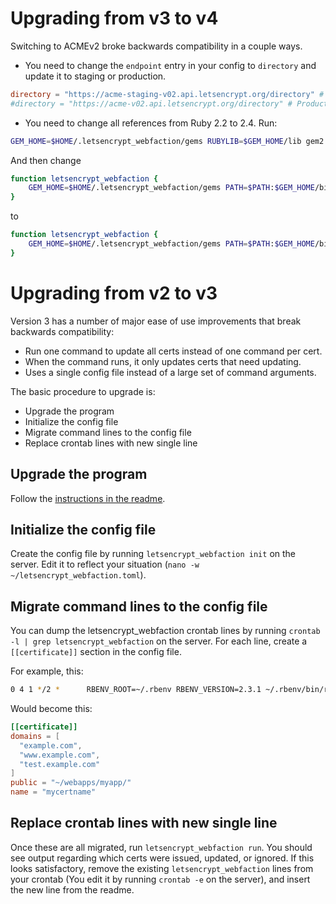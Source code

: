 # Upgrading from v3 to v4

Switching to ACMEv2 broke backwards compatibility in a couple ways.

- You need to change the `endpoint` entry in your config to `directory` and update it to staging or production.
```toml
directory = "https://acme-staging-v02.api.letsencrypt.org/directory" # Staging
#directory = "https://acme-v02.api.letsencrypt.org/directory" # Production
```
- You need to change all references from Ruby 2.2 to 2.4.
Run:
```bash
GEM_HOME=$HOME/.letsencrypt_webfaction/gems RUBYLIB=$GEM_HOME/lib gem2.4 install letsencrypt_webfaction
```
And then change
```bash
function letsencrypt_webfaction {
    GEM_HOME=$HOME/.letsencrypt_webfaction/gems PATH=$PATH:$GEM_HOME/bin RUBYLIB=$GEM_HOME/lib ruby2.2 $HOME/.letsencrypt_webfaction/gems/bin/letsencrypt_webfaction $*
}
```
to
```bash
function letsencrypt_webfaction {
    GEM_HOME=$HOME/.letsencrypt_webfaction/gems PATH=$PATH:$GEM_HOME/bin RUBYLIB=$GEM_HOME/lib ruby2.4 $HOME/.letsencrypt_webfaction/gems/bin/letsencrypt_webfaction $*
}
```

# Upgrading from v2 to v3

Version 3 has a number of major ease of use improvements that break backwards compatibility:

- Run one command to update all certs instead of one command per cert.
- When the command runs, it only updates certs that need updating.
- Uses a single config file instead of a large set of command arguments.

The basic procedure to upgrade is:

- Upgrade the program
- Initialize the config file
- Migrate command lines to the config file
- Replace crontab lines with new single line

## Upgrade the program

Follow the [instructions in the readme](/README.md#Upgrading).

## Initialize the config file

Create the config file by running `letsencrypt_webfaction init` on the server. Edit it to reflect your situation (`nano -w ~/letsencrypt_webfaction.toml`).

## Migrate command lines to the config file

You can dump the letsencrypt_webfaction crontab lines by running `crontab -l | grep letsencrypt_webfaction` on the server. For each line, create a `[[certificate]]` section in the config file.

For example, this:

```sh
0 4 1 */2 *      RBENV_ROOT=~/.rbenv RBENV_VERSION=2.3.1 ~/.rbenv/bin/rbenv exec letsencrypt_webfaction --domains example.com,www.example.com,test.example.com --public ~/webapps/myapp/ --cert_name mycertname
```

Would become this:

```toml
[[certificate]]
domains = [
  "example.com",
  "www.example.com",
  "test.example.com"
]
public = "~/webapps/myapp/"
name = "mycertname"
```

## Replace crontab lines with new single line

Once these are all migrated, run `letsencrypt_webfaction run`. You should see output regarding which certs were issued, updated, or ignored. If this looks satisfactory, remove the existing `letsencrypt_webfaction` lines from your crontab (You edit it by running `crontab -e` on the server), and insert the new line from the readme.
